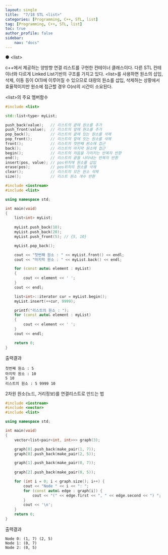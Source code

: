 ```yaml
---
layout: single
title:  "7/18 STL <list>"
categories: [Programming, C++, STL, list]
tag: [Programming, C++, STL, list]
toc: true
author_profile: false
sidebar:
    nav: "docs"
---
```


● \<list>

c++에서 제공하는 양방향 연결 리스트를 구현한 컨테이너 클래스이다. 다른 STL 컨테이너와 다르게 Linked List기반의 구조를 가지고 있다. \<list>를 사용하면 원소의 삽입, 삭제, 이동 등이 O(1)에 이루어질 수 있으므로 대량의 원소를 삽입, 삭제하는 상황에서 효율적이지만 원소에 접근할 경우 O(n)의 시간이 소요된다.



\<list>의 주요 멤버함수

```c++
#include <list>

std::list<type> myList;

push_back(value); 	// 리스트의 끝에 원소를 추가
push_front(value);  // 리스트의 앞에 원소를 추가
pop_back();			// 리스트의 끝에 있는 원소를 삭제
pop_front();		// 리스트의 앞에 잇는 원소를 삭제
front();			// 리스트의 첫번째 원소에 접근
back();				// 리스트의 마지막 원소에 접근
begin();			// 리스트의 처음을 가리키는 반복자 반환
end();				// 리스트의 끝을 나타내는 반복자 반환
insert(pos, value); // pos위치에 원소를 삽입
erase(pos);			// pos위치의 원소를 삭제
clear();			// 리스트의 모든 원소 삭제
size();				// 리스트 원소 개수 반환
```



```c++
#include <iostream>
#include <list>

using namespace std;

int main(void)
{
    list<int> myList;
    
    myList.push_back(10);
    myList.push_back(20);
    myList.push_front(5); // {5, 10}

    myList.pop_back();

    cout << "첫번째 원소 : " << myList.front() << endl;
    cout << "마지막 원소 : " << myList.back() << endl;

    for (const auto& element : myList)
    {
        cout << element << ' ';
    }
    cout << endl;

    list<int>::iterator cur = myList.begin();
    myList.insert(++cur, 9999);

    printf("리스트의 원소 : ");
    for (const auto& element : myList)
    {
        cout << element << ' ';
    }
    cout << endl;

    return 0;
}
```

출력결과 

```
첫번째 원소 : 5
마지막 원소 : 10
5 10
리스트의 원소 : 5 9999 10
```



2차원 원소(노드, 거리정보)를 연결리스트로 만드는 법

```c++
#include <iostream>
#include <vector>
#include <list>

using namespace std;

int main(void)
{
	vector<list<pair<int, int>>> graph(3);

	graph[0].push_back(make_pair(1, 7));
	graph[0].push_back(make_pair(2, 5));

	graph[1].push_back(make_pair(0, 7));
	
	graph[2].push_back(make_pair(0, 5));

	for (int i = 0; i < graph.size(); i++) {
		cout << "Node " << i << ": ";
		for (const auto& edge : graph[i]) {
			cout << "(" << edge.first << ", " << edge.second << ") ";
		}
		cout << '\n';
	}
	return 0;
}
```

출력결과

```
Node 0: (1, 7) (2, 5)
Node 1: (0, 7)
Node 2: (0, 5)
```

